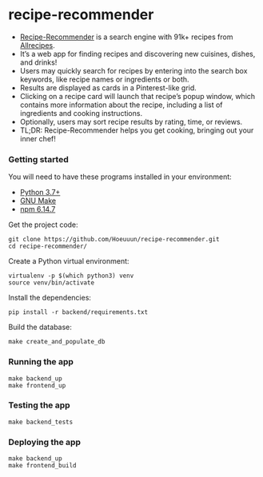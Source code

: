 # recipe-recommender
* [Recipe-Recommender](https://hoeunsim.com/rr/) is a search engine with 91k+ recipes from [Allrecipes](https://www.allrecipes.com/).
* It’s a web app for finding recipes and discovering new cuisines, dishes, and drinks!
* Users may quickly search for recipes by entering into the search box keywords, like recipe names or ingredients or both.
* Results are displayed as cards in a Pinterest-like grid. 
* Clicking on a recipe card will launch that recipe’s popup window, which contains more information about the recipe, including a list of ingredients and cooking instructions.
* Optionally, users may sort recipe results by rating, time, or reviews.
* TL;DR: Recipe-Recommender helps you get cooking, bringing out your inner chef!


### Getting started
You will need to have these programs installed in your environment:
* [Python 3.7+](https://www.python.org/downloads/)
* [GNU Make](https://www.gnu.org/software/make/)
* [npm 6.14.7](https://www.npmjs.com/package/npm/v/6.14.7)

Get the project code:
```
git clone https://github.com/Hoeuuun/recipe-recommender.git
cd recipe-recommender/
```

Create a Python virtual environment:
```
virtualenv -p $(which python3) venv
source venv/bin/activate
```

Install the dependencies:
```
pip install -r backend/requirements.txt
```

Build the database:
```
make create_and_populate_db
```

### Running the app
```
make backend_up
make frontend_up
```

### Testing the app
```
make backend_tests
```

### Deploying the app
```
make backend_up
make frontend_build
```
